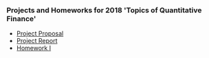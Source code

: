 ### Projects and Homeworks for 2018 'Topics of Quantitative Finance'
* [Project Proposal](https://github.com/evanleungc/PHBS_TQFML/blob/master/Project/Proposal.md)
* [Project Report](https://github.com/evanleungc/PHBS_TQFML/blob/master/Project/Report/Report.md)
* [Homework I](https://github.com/evanleungc/PHBS_TQFML/blob/master/HW1/Whole%20Process.ipynb)
